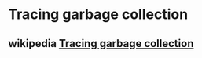 # Tracing garbage collection



## wikipedia [Tracing garbage collection](https://en.wikipedia.org/wiki/Tracing_garbage_collection)